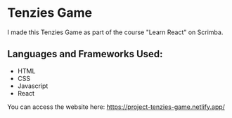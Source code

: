 # Tenzies Game
I made this Tenzies Game as part of the course "Learn React" on Scrimba.

## Languages and Frameworks Used:
- HTML
- CSS
- Javascript
- React

You can access the website here: https://project-tenzies-game.netlify.app/

